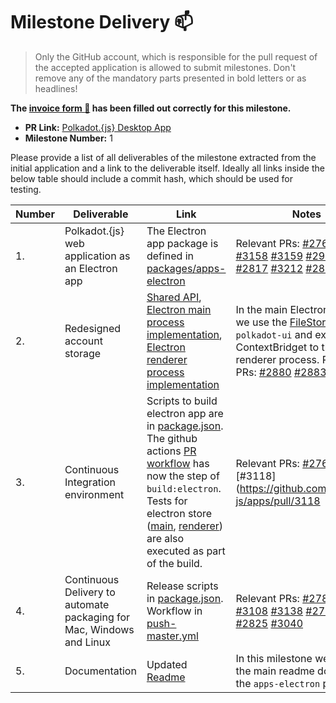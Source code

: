 # Milestone Delivery :mailbox:

> Only the GitHub account, which is responsible for the pull request of the accepted application is allowed to submit milestones. Don't remove any of the mandatory parts presented in bold letters or as headlines!

**The [invoice form :pencil:](https://forms.gle/8Wx7nxtq8fKrsuEz8) has been filled out correctly for this milestone.**

- **PR Link:** [Polkadot.{js} Desktop App](https://github.com/w3f/Open-Grants-Program/pull/17)
- **Milestone Number:** 1

Please provide a list of all deliverables of the milestone extracted from the initial application and a link to the deliverable itself. Ideally all links inside the below table should include a commit hash, which should be used for testing.

| Number | Deliverable                                                          | Link                                                                                                                                                                                                                                                                                                                                                                                                                                                                                                                                                                                    | Notes                                                                                                                                                                                                                                                                                                                                                                                                                                                                                                                        |
| ------ | -------------------------------------------------------------------- | --------------------------------------------------------------------------------------------------------------------------------------------------------------------------------------------------------------------------------------------------------------------------------------------------------------------------------------------------------------------------------------------------------------------------------------------------------------------------------------------------------------------------------------------------------------------------------------- | ---------------------------------------------------------------------------------------------------------------------------------------------------------------------------------------------------------------------------------------------------------------------------------------------------------------------------------------------------------------------------------------------------------------------------------------------------------------------------------------------------------------------------- |
| 1.     | Polkadot.{js} web application as an Electron app                     | The Electron app package is defined in [packages/apps-electron](https://github.com/polkadot-js/apps/tree/master/packages/apps-electron)                                                                                                                                                                                                                                                                                                                                                                                                                                                 | Relevant PRs: [#2765](https://github.com/polkadot-js/apps/pull/2765) [#2819](https://github.com/polkadot-js/apps/pull/2819) [#3158](https://github.com/polkadot-js/apps/pull/3158) [#3159](https://github.com/polkadot-js/apps/pull/3159) [#2923](https://github.com/polkadot-js/apps/pull/2923) [#2795](https://github.com/polkadot-js/apps/pull/2795) [#2817](https://github.com/polkadot-js/apps/pull/2817) [#3212](https://github.com/polkadot-js/apps/pull/3212) [#2821](https://github.com/polkadot-js/apps/pull/2821) |
| 2.     | Redesigned account storage                                           | [Shared API](https://github.com/polkadot-js/apps/blob/master/packages/apps-electron/src/api/account-store-api.ts), [Electron main process implementation](https://github.com/polkadot-js/apps/tree/master/packages/apps-electron/src/main), [Electron renderer process implementation](https://github.com/polkadot-js/apps/tree/master/packages/apps-electron/src/renderer)                                                                                                                                                                                                             | In the main Electron process, we use the [FileStore](https://github.com/polkadot-js/ui/blob/master/packages/ui-keyring/src/stores/File.ts) from `polkadot-ui` and expose it via ContextBridget to the renderer process. Relevant PRs: [#2880](https://github.com/polkadot-js/apps/pull/2880) [#2883](https://github.com/polkadot-js/apps/pull/2883) [#3160](https://github.com/polkadot-js/apps/pull/3160)                                                                                                                   |
| 3.     | Continuous Integration environment                                   | Scripts to build electron app are in [package.json](https://github.com/polkadot-js/apps/blob/master/package.json). The github actions [PR workflow](https://github.com/polkadot-js/apps/blob/master/.github/workflows/pr-any.yml) has now the step of `build:electron`. Tests for electron store ([main](https://github.com/polkadot-js/apps/blob/master/packages/apps-electron/src/main/account-store.spec.ts), [renderer](https://github.com/polkadot-js/apps/blob/master/packages/apps-electron/src/renderer/remote-electron-store.spec.ts)) are also executed as part of the build. | Relevant PRs: [#2765](https://github.com/polkadot-js/apps/pull/2765), [#3118](https://github.com/polkadot-js/apps/pull/3118                                                                                                                                                                                                                                                                                                                                                                                                  |
| 4.     | Continuous Delivery to automate packaging for Mac, Windows and Linux | Release scripts in [package.json](https://github.com/polkadot-js/apps/blob/master/package.json). Workflow in [push-master.yml](https://github.com/polkadot-js/apps/blob/master/.github/workflows/push-master.yml)                                                                                                                                                                                                                                                                                                                                                                       | Relevant PRs: [#2780](https://github.com/polkadot-js/apps/pull/2780), [#2816](https://github.com/polkadot-js/apps/pull/2816) [#3108](https://github.com/polkadot-js/apps/pull/3108) [#3138](https://github.com/polkadot-js/apps/pull/3138) [#2794](https://github.com/polkadot-js/apps/pull/2794) [#3043](https://github.com/polkadot-js/apps/pull/3043) [#2825](https://github.com/polkadot-js/apps/pull/2825) [#3040](https://github.com/polkadot-js/apps/pull/3040)                                                       |
| 5.     | Documentation                                                        | Updated [Readme](https://github.com/polkadot-js/apps/blob/master/README.md)                                                                                                                                                                                                                                                                                                                                                                                                                                                                                                             | In this milestone we update the main readme do describe the `apps-electron` package                                                                                                                                                                                                                                                                                                                                                                                                                                          |

